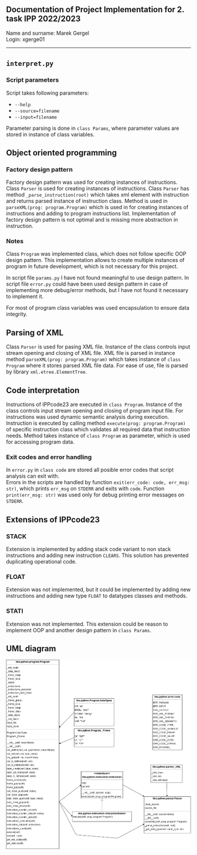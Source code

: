 ## Documentation of Project Implementation for 2. task IPP 2022/2023

Name and surname: Marek Gergel  
Login: xgerge01

---

## `interpret.py`

### Script parameters

Script takes following parameters:

- `--help`
- `--source=filename`
- `--input=filename`

Parameter parsing is done in `class Params`, where parameter values are stored in instance of class variables.

## Object oriented programming

### Factory design pattern

Factory design pattern was used for creating instances of instructions. Class `Parser` is used for creating instances of instructions. Class `Parser` has method `_parse_instruction(root)` which takes xml element with instruction and returns parsed instance of instruction class. Method is used in `parseXML(prog: program.Program)` which is used in for creating instances of instructions and adding to program instructions list.
Implementation of factory design pattern is not optimal and is missing more abstraction in instruction.

### Notes

Class `Program` was implemented class, which does not follow specific OOP design pattern. This implementation allows to create multiple instances of program in future development, which is not necessary for this project.

In script file `params.py` I have not found meaningful to use design pattern. In script file `error.py` could have been used design pattern in case of implementing more debug/error methods, but I have not found it necessary to implement it.

For most of program class variables was used encapsulation to ensure data integrity.

## Parsing of XML

Class `Parser` is used for pasing XML file. Instance of the class controls input stream opening and closing of XML file.
XML file is parsed in instance method `parseXML(prog: program.Program)` which takes instance of `class Program` where it stores parsed XML file data. For ease of use, file is parsed by library `xml.etree.ElementTree`.

## Code interpretation

Instructions of IPPcode23 are executed in `class Program`. Instance of the class controls input stream opening and closing of program input file. For instructions was used dynamic semantic analysis during execution. Instruction is executed by calling method `execute(prog: program.Program)` of specific instruction class which validates all required data that instruction needs. Method takes instance of `class Program` as parameter, which is used for accessing program data.

### Exit codes and error handling

In `error.py` in `class code` are stored all posible error codes that script analysis can exit with.  
Errors in the scripts are handled by function `exit(err_code: code, err_msg: str)`, which prints `err_msg` on `STDERR` and exits with `code`. Function `print(err_msg: str)` was used only for debug printing error messages on `STDERR`.

## Extensions of IPPcode23

### STACK

Extension is implemented by adding stack code variant to non stack instructions and adding new instruction `CLEARS`.
This solution has prevented duplicating operational code.

### FLOAT

Extension was not implemented, but it could be implemented by adding new instructions and adding new type `FLOAT` to datatypes classes and methods.

### STATI

Extension was not implemented. This extension could be reason to implement OOP and another design pattern in `class Params`.

## UML diagram

![UML diagram of script](uml.png "UML diagram of objects")
